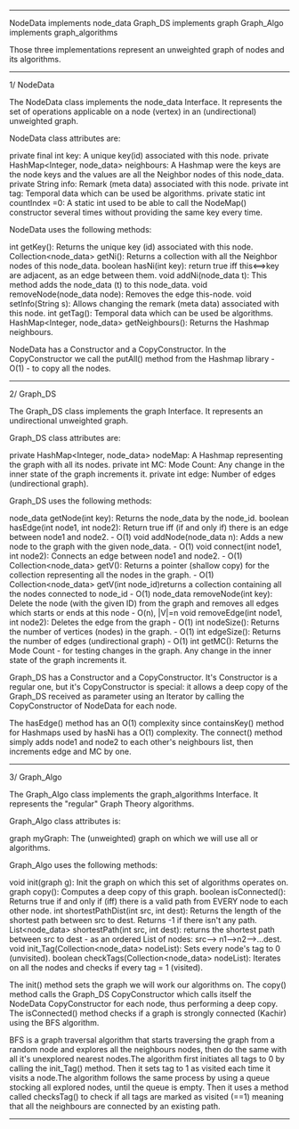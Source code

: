 _______________________________________________________________________________________________________________________
NodeData implements node_data
Graph_DS implements graph
Graph_Algo implements graph_algorithms

Those three implementations represent an unweighted graph of nodes and its algorithms.
_______________________________________________________________________________________________________________________
1/ NodeData

The NodeData class implements the node_data Interface.
It represents the set of operations applicable on a node (vertex) in an (undirectional) unweighted graph.


NodeData class attributes are:

private final int key: A unique key(id) associated with this node.
private HashMap<Integer, node_data> neighbours: A Hashmap were the keys are the node keys and the values are all the Neighbor nodes of this node_data.
private String info: Remark (meta data) associated with this node.
private int tag: Temporal data which can be used be algorithms.
private static int countIndex =0: A static int used to be able to call the NodeMap() constructor several times without providing the same key every time.

NodeData uses the following methods:

int getKey(): Returns the unique key (id) associated with this node.
Collection<node_data> getNi(): Returns a collection with all the Neighbor nodes of this node_data.
boolean hasNi(int key): return true iff this<==>key are adjacent, as an edge between them.
void addNi(node_data t): This method adds the node_data (t) to this node_data.
void removeNode(node_data node): Removes the edge this-node.
void setInfo(String s): Allows changing the remark (meta data) associated with this node.
int getTag(): Temporal data which can be used be algorithms.
HashMap<Integer, node_data> getNeighbours(): Returns the Hashmap neighbours.

NodeData has a Constructor and a CopyConstructor.
In the CopyConstructor we call the putAll() method from the Hashmap library - O(1) - to copy all the nodes.
_______________________________________________________________________________________________________________________
2/ Graph_DS

The Graph_DS class implements the graph Interface.
It represents an undirectional unweighted graph.


Graph_DS class attributes are:

private HashMap<Integer, node_data> nodeMap: A Hashmap representing the graph with all its nodes.
private int MC: Mode Count: Any change in the inner state of the graph increments it.
private int edge: Number of edges (undirectional graph).


Graph_DS uses the following methods:

node_data getNode(int key): Returns the node_data by the node_id.
boolean hasEdge(int node1, int node2): Return true iff (if and only if) there is an edge between node1 and node2. - O(1)
void addNode(node_data n): Adds a new node to the graph with the given node_data. - O(1)
void connect(int node1, int node2): Connects an edge between node1 and node2. - O(1)
Collection<node_data> getV(): Returns a pointer (shallow copy) for the collection representing all the nodes in the graph. - O(1)
Collection<node_data> getV(int node_id)returns a collection containing all the nodes connected to node_id - O(1)
node_data removeNode(int key): Delete the node (with the given ID) from the graph and removes all edges which starts or ends at this node - O(n), |V|=n
void removeEdge(int node1, int node2): Deletes the edge from the graph - O(1)
int nodeSize(): Returns the number of vertices (nodes) in the graph. - O(1)
int edgeSize(): Returns the number of edges (undirectional graph) - O(1)
int getMC(): Returns the Mode Count - for testing changes in the graph. Any change in the inner state of the graph increments it.

Graph_DS has a Constructor and a CopyConstructor.
It's Constructor is a regular one, but it's CopyConstructor is special: it allows a deep copy of the Graph_DS received as parameter using an Iterator
by calling the CopyConstructor of NodeData for each node.


The hasEdge() method has an O(1) complexity since containsKey() method for Hashmaps used by hasNi has a O(1) complexity.
The connect() method simply adds node1 and node2 to each other's neighbours list, then increments edge and MC by one.


_______________________________________________________________________________________________________________________
3/ Graph_Algo

The Graph_Algo class implements the graph_algorithms Interface.
It represents the "regular" Graph Theory algorithms.


Graph_Algo class attributes is:

graph myGraph: The (unweighted) graph on which we will use all or algorithms.


Graph_Algo uses the following methods:

void init(graph g): Init the graph on which this set of algorithms operates on.
graph copy(): Computes a deep copy of this graph.
boolean isConnected(): Returns true if and only if (iff) there is a valid path from EVERY node to each other node.
int shortestPathDist(int src, int dest): Returns the length of the shortest path between src to dest. Returns -1 if there isn't any path.
List<node_data> shortestPath(int src, int dest): returns the shortest path between src to dest - as an ordered List of nodes: src--> n1-->n2-->...dest.
void init_Tag(Collection<node_data> nodeList): Sets every node's tag to 0 (unvisited).
boolean checkTags(Collection<node_data> nodeList): Iterates on all the nodes and checks if every tag = 1 (visited).


The init() method sets the graph we will work our algorithms on.
The copy() method calls the Graph_DS CopyConstructor which calls itself the NodeData CopyConstructor for each node, thus performing a deep copy.
The isConnected() method checks if a graph is strongly connected (Kachir) using the BFS algorithm.

BFS is a graph traversal algorithm that starts traversing the graph from a random node and explores all the neighbours nodes,
then do the same with all it's unexplored nearest nodes.The algorithm first initiates all tags to 0 by calling the init_Tag() method.
Then it sets tag to 1 as visited each time it visits a node.The algorithm follows the same process by using a queue stocking all explored nodes,
until the queue is empty. Then it uses a method called checksTag() to check if all tags are marked as visited (==1)
meaning that all the neighbours are connected by an existing path.
_________________________________________________________________________________________________________